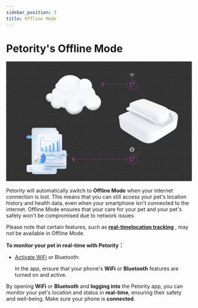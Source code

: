 ```yaml
---
sidebar_position: 3
title: Offline Mode
---
```


# Petority's Offline Mode

![offline](/img/get-to-know/Offline-mode.jpg)

Petority will automatically switch to **Offline Mode** when your internet connection is lost. This means that you can still access your pet's location history and health data, even when your smartphone isn't connected to the internet. Offline Mode ensures that your care for your pet and your pet's safety won't be compromised due to network issues

Please note that certain features, such as **[real-timelocation tracking](/docs/petority/features/live-tracking)** , may not be available in Offline Mode.

**To monitor your pet in real-time with Petority：**

+ [Activate WiFi](/docs/petority/devices/configuring-wifi) or Bluetooth:

	In the app, ensure that your phone's **WiFi** or **Bluetooth** features are turned on and active.

By opening **WiFi** or **Bluetooth** and **logging into** the Petority app, you can monitor your pet's location and status in **real-time**, ensuring their safety and well-being. Make sure your phone is **connected**.